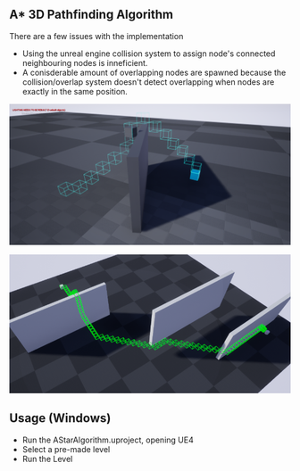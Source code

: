 ## A* 3D Pathfinding Algorithm

There are a few issues with the implementation
* Using the unreal engine collision system to assign node's connected neighbouring nodes is inneficient.  
* A conisderable amount of overlapping nodes are spawned because the collision/overlap system doesn't detect overlapping when nodes are exactly in the same position.  

![output result](A1.png)

![output result](AStarPathing.png)

## Usage (Windows)
* Run the AStarAlgorithm.uproject, opening UE4
* Select a pre-made level
* Run the Level
